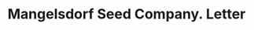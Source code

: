---
doi: 10.7916/D8MG91R4
date_other: '1919'
date_other_textual: '1919'
form: correspondence
genre:
- Letters (correspondence)
name:
- Mangelsdorf Seed Company
object_in_context_url: https://biggert.cul.columbia.edu/items/view/ave_biggert_01843
subject_hierarchical_geographic:
- Atchison, Kansas, United States
subject_name:
- Mangelsdorf Seed Company
title: Mangelsdorf Seed Company. Letter
sort_title: Mangelsdorf Seed Company. Letter
call_number: ave_biggert_01843
coordinates:
- 39.5625,-95.12833333333333
pid: ave_biggert_01843
identifiers: ave_biggert_01843
thumbnail: https://derivativo-2.library.columbia.edu/iiif/2/ldpd:490637/full/!256,256/0/native.jpg
permalink: /biggert/ave_biggert_01843/
layout: iiif-image-page
---